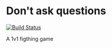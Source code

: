 # Don't ask questions

[![Build Status](https://travis-ci.org/pedsm/daq.svg?branch=master)](https://travis-ci.org/pedsm/daq)

A 1v1 figthing game

